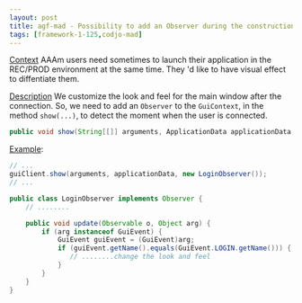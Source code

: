 ```yaml
---
layout: post
title: agf-mad - Possibility to add an Observer during the construction of the main window's application
tags: [framework-1-125,codjo-mad]
---
```

<u>Context</u>
AAAm users need sometimes to launch their application in the REC/PROD environment at the same time. They 'd like to have visual effect to diffentiate them.

<u>Description</u>
We customize the look and feel for the main window after the connection.
So, we need to add an ```Observer``` to the ```GuiContext```, in the method ```show(...)```, to detect the moment when the user is connected. 

```java
public void show(String[[]] arguments, ApplicationData applicationData, Observer observer)
```

<u>Example</u>:
```java
// ...
guiClient.show(arguments, applicationData, new LoginObserver());
// ...

public class LoginObserver implements Observer {
    // ........ 

    public void update(Observable o, Object arg) {
        if (arg instanceof GuiEvent) {
            GuiEvent guiEvent = (GuiEvent)arg;
            if (guiEvent.getName().equals(GuiEvent.LOGIN.getName())) {
               // ........change the look and feel
            }
        }
    }
}
```


